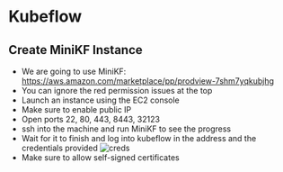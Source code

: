 # Kubeflow

## Create MiniKF Instance

- We are going to use MiniKF: <https://aws.amazon.com/marketplace/pp/prodview-7shm7yqkubjhg>
- You can ignore the red permission issues at the top
- Launch an instance using the EC2 console
- Make sure to enable public IP
- Open ports 22, 80, 443, 8443, 32123
- ssh into the machine and run MiniKF to see the progress
- Wait for it to finish and log into kubeflow in the address and the credentials provided
![creds](https://user-images.githubusercontent.com/37101144/201200620-efb527eb-ed8e-4d5c-b69f-085001ac8916.png)
- Make sure to allow self-signed certificates
